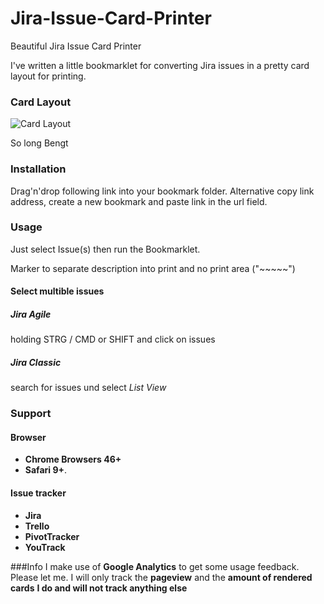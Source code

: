 # Jira-Issue-Card-Printer
Beautiful Jira Issue Card Printer

I've written a little bookmarklet for converting Jira issues in a pretty card layout for printing.

### Card Layout
![Card Layout](http://4.bp.blogspot.com/-BgfPtVWFxVo/VLTjiqpPzjI/AAAAAAAAGLw/PgF3D6eq35c/s1600/Screen%2BShot%2B2015-01-13%2Bat%2B10.19.22.png)

So long
Bengt

### Installation
Drag'n'drop following link into your bookmark folder.
Alternative copy link address, create a new bookmark and paste link in the url field.

### Usage
Just select Issue(s) then run the Bookmarklet.

Marker to separate description into print and no print area ("~~~~~")

#### Select multible issues
##### Jira Agile 
holding STRG / CMD or SHIFT and click on issues
##### Jira Classic
search for issues und select *List View* 

### Support
#### Browser
* **Chrome Browsers 46+**
* **Safari 9+**.

#### Issue tracker
* **Jira**
* **Trello**
* **PivotTracker**
* **YouTrack**

###Info
I make use of **Google Analytics** to get some usage feedback. Please let me.
I will only track the **pageview** and the **amount of rendered cards**
**I do and will not track anything else**
